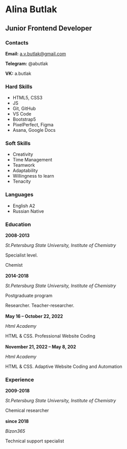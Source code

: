 # Alina Butlak
## Junior Frontend Developer

### Contacts

**Email:** a.v.butlak@gmail.com

**Telegram:** @abutlak

**VK:** a.butlak 

### Hard Skills

* HTML5, CSS3
* JS
* Git, GitHub
* VS Code
* Bootstrap5
* PixelPerfect, Figma
* Asana, Google Docs

### Soft Skills

* Creativity
* Time Management
* Teamwork
* Adaptability
* Willingness to learn
* Tenacity

### Languages

* English A2
* Russian Native

### Education

**2008-2013** 

*St.Petersburg State University, Institute of Chemistry*

Specialist level.

Chemist\
\
**2014-2018**

*St.Petersburg State University, Institute of Chemistry*

Postgraduate program

Researcher. Teacher-researcher.\
\
**May 16 – October 22, 2022** 

*Html Academy*

HTML & CSS. Professional Website Coding\
\
**November 21, 2022 – May 8, 202**

*Html Academy*

HTML & CSS. Adaptive Website Coding and Automation

### Experience

**2009-2018**

*St.Petersburg State University, Institute of Chemistry*

Chemical researcher\
\
**since 2018**

*Bizon365*

Technical support specialist